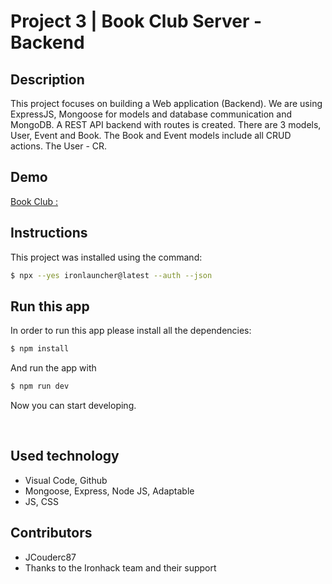 # Project 3 | Book Club Server - Backend

## Description

This project focuses on building a Web application (Backend). 
We are using ExpressJS, Mongoose for models and database communication and MongoDB. 
A REST API backend with routes is created.
There are 3 models, User, Event and Book. 
The Book and Event models include all CRUD actions.
The User - CR.


## Demo

[Book Club : ](https://book-club-events.netlify.app)

## Instructions

This project was installed using the command:

```bash
$ npx --yes ironlauncher@latest --auth --json
```

## Run this app

In order to run this app please install all the dependencies:

```bash
$ npm install
```

And run the app with 

```bash
$ npm run dev
```

Now you can start developing.

<br>

## Used technology

- Visual Code, Github
- Mongoose, Express, Node JS, Adaptable
- JS, CSS

## Contributors

- JCouderc87
- Thanks to the Ironhack team and their support